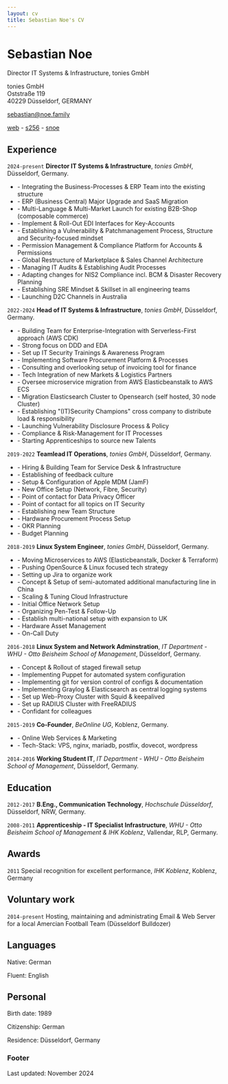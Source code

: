 ```yaml
---
layout: cv
title: Sebastian Noe's CV
---
```

# Sebastian Noe
Director IT Systems & Infrastructure, tonies GmbH

tonies GmbH<br/>
Oststraße 119<br/>
40229 Düsseldorf, GERMANY<br/>

<a href="mailto:sebastian@noe.family">sebastian@noe.family</a>

<div id="webaddress">
  <a href="https://sesc.one"><i class="fa-solid fa-house"></i> web</a> - 
  <a href="https://github.com/s256"><i class="fa-brands fa-github"></i> s256</a> - 
  <a href="https://www.linkedin.com/in/snoe"><i class="fa-brands fa-linkedin"></i> snoe</a>
</div>

## Experience

`2024-present`
**Director IT Systems & Infrastructure**, *tonies GmbH*, Düsseldorf, Germany.
- \- Integrating the Business-Processes & ERP Team into the existing structure
- \- ERP (Business Central) Major Upgrade and SaaS Migration
- \- Multi-Language & Multi-Market Launch for existing B2B-Shop (composable commerce)
- \- Implement & Roll-Out EDI Interfaces for Key-Accounts
- \- Establishing a Vulnerability & Patchmanagement Process, Structure and Security-focused mindset
- \- Permission Management & Compliance Platform for Accounts & Permissions
- \- Global Restructure of Marketplace & Sales Channel Architecture
- \- Managing IT Audits & Establishing Audit Processes
- \- Adapting changes for NIS2 Compliance incl. BCM & Disaster Recovery Planning
- \- Establishing SRE Mindset & Skillset in all engineering teams
- \- Launching D2C Channels in Australia

`2022-2024`
**Head of IT Systems & Infrastructure**, *tonies GmbH*, Düsseldorf, Germany.
- \- Building Team for Enterprise-Integration with Serverless-First approach (AWS CDK)
- \- Strong focus on DDD and EDA 
- \- Set up IT Security Trainings & Awareness Program
- \- Implementing Software Procurement Platform & Processes
- \- Consulting and overlooking setup of invoicing tool for finance
- \- Tech Integration of new Markets & Logistics Partners
- \- Oversee microservice migration from AWS Elasticbeanstalk to AWS ECS
- \- Migration Elasticsearch Cluster to Opensearch (self hosted, 30 node Cluster)
- \- Establishing "(IT)Security Champions" cross company to distribute load & responsibility
- \- Launching Vulnerability Disclosure Process & Policy
- \- Compliance & Risk-Management for IT Processes
- \- Starting Apprenticeships to source new Talents


`2019-2022`
**Teamlead IT Operations**, *tonies GmbH*, Düsseldorf, Germany.
- \- Hiring & Building Team for Service Desk & Infrastructure
- \- Establishing of feedback culture
- \- Setup & Configuration of Apple MDM (JamF)
- \- New Office Setup (Network, Fibre, Security)
- \- Point of contact for Data Privacy Officer
- \- Point of contact for all topics on IT Security
- \- Establishing new Team Structure
- \- Hardware Procurement Process Setup
- \- OKR Planning
- \- Budget Planning


`2018-2019`
**Linux System Engineer**, *tonies GmbH*, Düsseldorf, Germany.
- \- Moving Microservices to AWS (Elasticbeanstalk, Docker & Terraform)
- \- Pushing OpenSource & Linux focused tech strategy
- \- Setting up Jira to organize work
- \- Concept & Setup of semi-automated additional manufacturing line in China
- \- Scaling & Tuning Cloud Infrastructure
- \- Initial Office Network Setup
- \- Organizing Pen-Test & Follow-Up
- \- Establish multi-national setup with expansion to UK
- \- Hardware Asset Management
- \- On-Call Duty


`2016-2018`
**Linux System and Network Adminstration**, *IT Department - WHU - Otto Beisheim School of Management*, Düsseldorf, Germany.
- \- Concept & Rollout of staged firewall setup
- \- Implementing Puppet for automated system configuration
- \- Implementing git for version control of configs & documentation
- \- Implementing Graylog & Elasticsearch as central logging systems
- \- Set up Web-Proxy Cluster with Squid & keepalived
- \- Set up RADIUS Cluster with FreeRADIUS
- \- Confidant for colleagues

`2015-2019`
**Co-Founder**, *BeOnline UG*, Koblenz, Germany.
- \- Online Web Services & Marketing
- \- Tech-Stack: VPS, nginx, mariadb, postfix, dovecot, wordpress

`2014-2016`
**Working Student IT**, *IT Department - WHU - Otto Beisheim School of Management*, Düsseldorf, Germany.


## Education

`2012-2017`
**B.Eng., Communication Technology**, *Hochschule Düsseldorf*, Düsseldorf, NRW, Germany.

`2008-2011`
**Apprenticeship - IT Specialist Infrastructure**, *WHU - Otto Beisheim School of Management & IHK Koblenz*, Vallendar, RLP, Germany.

## Awards

`2011`
Special recognition for excellent performance, *IHK Koblenz*, Koblenz, Germany


## Voluntary work

`2014-present`
Hosting, maintaining and administrating Email & Web Server for a local Amercian Football Team (Düsseldorf Bulldozer)

## Languages

Native: German

Fluent: English

## Personal

Birth date: 1989

Citizenship: German

Residence: Düsseldorf, Germany


<!-- <br/>Last updated: November 2024<br/><br/> -->
### Footer
Last updated: November 2024


